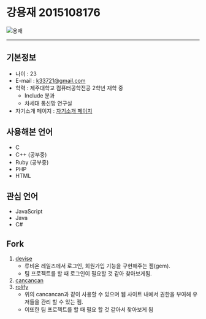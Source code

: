 # 강용재 2015108176

![용재](https://lh3.googleusercontent.com/9EY0Kh492TfEqGinbJ0qA3rz30tpHqruxWesQCU2sFVjP5v-sPeLTM0LOQd8dfoIlndi5KUNm6r4EaIGuws4pS3_FHzjZSAjLulcXw5L27FOCozzigQIc3BaJGmBy8vu33bwGVCdutuahff612nhdmPhILFIjB4sxqBiMmgBcBb8_AhuOtqGXAqIu1fYuQobRHY5ZLwKmorVNwL07SwL5Qtgyb-oS5bpCp8WzfKD-2yaM7wwwH4pwzCv3HGXtroaREjyMuPCbO8BXLnqoMcrjtgZJ5PKKzw3ZmPv970VRJ6ReWhd8KRRwbxd7r7CfCu6aD7lWub0MQo2x5iClMR3Yca5skiGh8BzsgQN39Qq-zLD1GRMh3eCZP-q6IzOlQUHyrPHSGp0kTIPawjsI72l1CzO3kIdWdirYkiBPlxwGtlJvnFiC4KWHOv1KNCoDN-TRQQr2o1Vk3e_wdwNgh9EDLTtmc4jo1onV7iQZG6qGNC6qHZ3W5C43fY05q-eT6jjHihduHGrhYErjaRRe6-gBPwFKiuEoJitmy7714q-roH1sD2uSRocVrl5QcHalB2gPmumY-R3W3TUUy65yBEu-eBw5Qf_DN8ue0F-fATobPMHH39ijRbwfWaGDf4buW4PGqzKhqH9wzj8bRBIEGczFxr9fFfa-rvvYq4DFjduI6EUaYYXicDuoen3kA=w1542-h868-no)

------

## 기본정보

- 나이 : 23
- E-mail : k33721@gmail.com
- 학력 : 제주대학교 컴퓨터공학전공 2학년 재학 중
  - Include 분과
  - 차세대 통신망 연구실
- 자기소개 페이지 : [자기소개 페이지](https://yongjup.github.io)

## 사용해본 언어

- C
- C++ (공부중)
- Ruby (공부중)
- PHP
- HTML

## 관심 언어

- JavaScript
- Java
- C#

## Fork

1. [devise](https://github.com/YongJup/devise)
   - 루비온 레일즈에서 로그인, 회원가입 기능을 구현해주는 젬(gem).
   - 팀 프로젝트를 할 때 로그인이 필요할 것 같아 찾아보게됨.
2. [cancancan](https://github.com/YongJup/cancancan)
3. [rolify](https://github.com/YongJup/rolify)
   - 위의 cancancan과 같이 사용할 수 있으며 웹 사이트 내에서 권한을 부여해 유저들을 관리 할 수 있는 젬.
   - 이또한 팀 프로젝트를 할 때 필요 할 것 같아서 찾아보게 됨